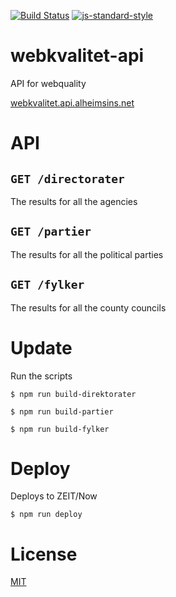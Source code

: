 [![Build Status](https://travis-ci.com/Alheimsins/webkvalitet-api.svg?branch=master)](https://travis-ci.com/Alheimsins/webkvalitet-api)
[![js-standard-style](https://img.shields.io/badge/code%20style-standard-brightgreen.svg?style=flat)](https://github.com/feross/standard)

# webkvalitet-api

API for webquality

[webkvalitet.api.alheimsins.net](https://webkvalitet.api.alheimsins.net)

# API

## ```GET /directorater```

The results for all the agencies

## ```GET /partier```

The results for all the political parties

## ```GET /fylker```

The results for all the county councils

# Update

Run the scripts

```
$ npm run build-direktorater
```

```
$ npm run build-partier
```

```
$ npm run build-fylker
```

# Deploy

Deploys to ZEIT/Now

```
$ npm run deploy
```

# License

[MIT](LICENSE)
